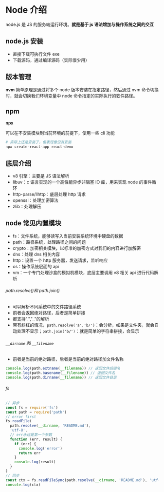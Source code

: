 # Node 介绍

node.js 是 JS 的服务端运行环境。**就是基于 js 语法增加与操作系统之间的交互**

## node.js 安装

- 直接下载可执行文件 exe
- 下载源码，通过编译源码（实际很少用）

## 版本管理

**nvm**
简单原理是通过将多个 node 版本安装在指定路径，然后通过 nvm 命令切换时，就会切换我们环境变量中 node 命令指定的实际执行的软件路径。

## npm

**npx**

可以在不安装模块到当前环境的前提下，使用一些 cli 功能

```bash
# 实际上还是安装了，但表现像没有安装
npx create-react-app react-demo
```

## 底层介绍

- v8 引擎：主要是 JS 语法解析
- libuv：c 语言实现的一个高性能异步非阻塞 IO 库，用来实现 node 的事件循环
- http-parse/llhttp：底层处理 http 请求
- openssl：处理加密算法
- zlib：处理解压

## node 常见内置模块

- fs：文件系统，能够读写入当前安装系统环境中硬盘的数据
- path：路径系统，处理路径之间的问题
- crypto：加密相关模块，以标准的加密方式对我们的内容进行加解密
- dns：处理 dns 相关内容
- http：设置一个 http 服务器，发送请求，监听响应
- os：操作系统层面的 api
- vm：一个专门处理沙盒的模拟机模块，底层主要调用 v8 相关 api 进行代码解析

###### path.resolve()和 path.join()

- 可以解析不同系统中的文件路径系统
- 前者会返回绝对路径，后者是简单拼接
- 都支持".",".."的解析
- 带有斜杠的情况，`path.resolve('a','b/')`：会分析，如果是文件夹，就会自动处理不显示；`path.join('b/')`：就是简单的字符串拼接，会显示

###### `__dirname` 和 `__filename`

- 前者是当前的绝对路径，后者是当前的绝对路径加文件名称

```js
console.log(path.extname(__filename)) // 返回文件后缀名
console.log(path.basename(__filename)) // 返回文件名
console.log(path.dirname(__filename)) // 返回文件目录
```

###### fs

```js
// 异步
const fs = require('fs')
const path = require('path')
// error first
fs.readFile(
  path.resolve(__dirname, 'README.md'),
  'utf-8',
  // err永远是第一个参数
  function (err, result) {
    if (err) {
      console.log('error')
      return err
    }
    console.log(result)
  }
)
// 同步
const ctx = fs.readFileSync(path.resolve(__dirname, 'README.md'), 'utf-8')
console.log(ctx)
```
